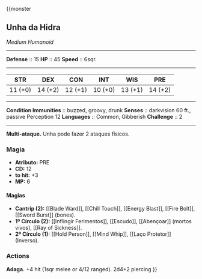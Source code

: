 {{monster
## Unha da Hidra
*Medium Humanoid*
___
**Defense**     :: 15
**HP**          :: 45
**Speed**       :: 6sqr.
___
|   STR   |   DEX   |   CON   |   INT   |   WIS   |   PRE   |
|:-------:|:-------:|:-------:|:-------:|:-------:|:-------:|
| 11 (+0) | 14 (+2) | 12 (+1) | 10 (+0) | 13 (+1) | 14 (+2) |
___
**Condition Immunities** :: buzzed, groovy, drunk
**Senses**               :: darkvision 60 ft., passive Perception 12
**Languages**            :: Common, Gibberish
**Challenge**            :: 2
___

**Multi-ataque.** Unha pode fazer 2 ataques físicos.
### Magia
- **Atributo:** PRE
- **CD:** 12
- **to hit:** +3
- **MP:** 6

#### Magias
- **Cantrip (2):** [[Blade Ward]], [[Chill Touch]], [[Energy Blast]], [[Fire Bolt]], [[Sword Burst]] (bones).
- **1º Círculo (2):** [[Inflingir Ferimentos]], [[Escudo]], [[Abençoar]] (mortos vivos), [[Ray of Sickness]].
- **2º Círculo (1):** [[Hold Person]], [[Mind Whip]], [[Laço Protetor]] (Inverso).

### Actions
**Adaga.** +4 hit (1sqr melee or 4/12 ranged). 2d4+2 piercing
}}
